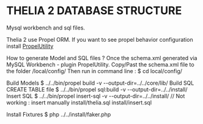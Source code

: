 THELIA 2 DATABASE STRUCTURE
==================

Mysql workbench and sql files.

Thelia 2 use Propel ORM. If you want to see propel behavior configuration install [PropelUtility](https://github.com/mazenovi/PropelUtility)

How to generate Model and SQL files ?
Once the schema.xml generated via MySQL Workbench - plugin PropelUtility.
Copy/Past the schema.xml file to the folder /local/config/
Then run in command line :
$ cd local/config/

Build Models
$ ../../bin/propel build -v --output-dir=../../core/lib/
Build SQL CREATE TABLE file
$ ../../bin/propel sql:build -v --output-dir=../../install/
Insert SQL
$ ../../bin/propel insert-sql -v --output-dir=../../install/
// Not working : insert manually
install/thelia.sql
install/insert.sql

Install Fixtures
$ php ../../install/faker.php

